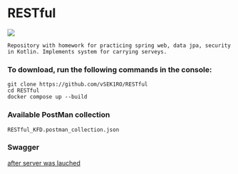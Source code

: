 # RESTful
<img src="https://i.imgur.com/55JQ2DO.png"></img>

`
Repository with homework for practicing spring web, data jpa, security in Kotlin. Implements system for carrying serveys.
`

### To download, run the following commands in the console:
```
git clone https://github.com/vSEK1RO/RESTful
cd RESTful
docker compose up --build
```
### Available PostMan collection 
```
RESTful_KFD.postman_collection.json
```
### Swagger

[after server was lauched](http://localhost:8080/swagger-ui/index.html)

